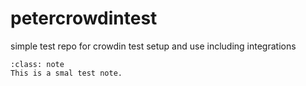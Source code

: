 # petercrowdintest
simple test repo for crowdin test setup and use including integrations

```[admonition} This is a test note
:class: note
This is a smal test note.

```
